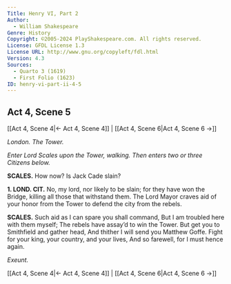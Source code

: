 ```yaml
---
Title: Henry VI, Part 2
Author: 
  - William Shakespeare
Genre: History
Copyright: ©2005-2024 PlayShakespeare.com. All rights reserved.
License: GFDL License 1.3
License URL: http://www.gnu.org/copyleft/fdl.html
Version: 4.3
Sources:
  - Quarto 3 (1619)
  - First Folio (1623)
ID: henry-vi-part-ii-4-5
---
```


## Act 4, Scene 5
[[Act 4, Scene 4|← Act 4, Scene 4]] | [[Act 4, Scene 6|Act 4, Scene 6 →]]

*London. The Tower.*

*Enter Lord Scales upon the Tower, walking. Then enters two or three Citizens below.*

**SCALES.**
How now? Is Jack Cade slain?

**1. LOND. CIT.**
No, my lord, nor likely to be slain; for they have won the Bridge, killing all those that withstand them. The Lord Mayor craves aid of your honor from the Tower to defend the city from the rebels.

**SCALES.**
Such aid as I can spare you shall command,
But I am troubled here with them myself;
The rebels have assay’d to win the Tower.
But get you to Smithfield and gather head,
And thither I will send you Matthew Goffe.
Fight for your king, your country, and your lives,
And so farewell, for I must hence again.

*Exeunt.*

[[Act 4, Scene 4|← Act 4, Scene 4]] | [[Act 4, Scene 6|Act 4, Scene 6 →]]